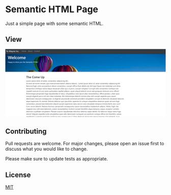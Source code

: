 # Semantic HTML Page

Just a simple page with some semantic HTML.

##



## View

![Jumbotron Example](img/Jumbotron_Semantic.png)

## Contributing
Pull requests are welcome. For major changes, please open an issue first to discuss what you would like to change.

Please make sure to update tests as appropriate.

## License
[MIT](https://choosealicense.com/licenses/mit/)